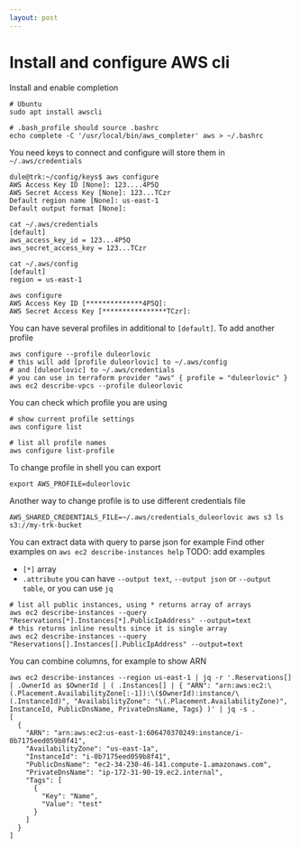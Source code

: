 ```yaml
---
layout: post
---
```


# Install and configure AWS cli

Install and enable completion

```
# Ubuntu
sudo apt install awscli

# .bash_profile should source .bashrc
echo complete -C '/usr/local/bin/aws_completer' aws > ~/.bashrc
```

You need keys to connect and configure will store them in `~/.aws/credentials`
```
dule@trk:~/config/keys$ aws configure
AWS Access Key ID [None]: 123....4P5Q
AWS Secret Access Key [None]: 123...TCzr
Default region name [None]: us-east-1
Default output format [None]:

cat ~/.aws/credentials
[default]
aws_access_key_id = 123...4P5Q
aws_secret_access_key = 123...TCzr

cat ~/.aws/config
[default]
region = us-east-1

aws configure
AWS Access Key ID [**************4P5Q]:
AWS Secret Access Key [****************TCzr]:
```
You can have several profiles in additional to `[default]`.
To add another profile
```
aws configure --profile duleorlovic
# this will add [profile duleorlovic] to ~/.aws/config
# and [duleorlovic] to ~/.aws/credentials
# you can use in terraform provider "aws" { profile = "duleorlovic" }
aws ec2 describe-vpcs --profile duleorlovic
```
You can check which profile you are using
```
# show current profile settings
aws configure list

# list all profile names
aws configure list-profile
```
To change profile in shell you can export
```
export AWS_PROFILE=duleorlovic
```
Another way to change profile is to use different credentials file
```
AWS_SHARED_CREDENTIALS_FILE=~/.aws/credentials_duleorlovic aws s3 ls s3://my-trk-bucket
```

You can extract data with query to parse json for example
Find other examples on `aws ec2 describe-instances help`
TODO: add examples
* `[*]` array
* `.attribute`
you can have `--output text`, `--output json` or `--output table`, or you can
use `jq`

```
# list all public instances, using * returns array of arrays
aws ec2 describe-instances --query "Reservations[*].Instances[*].PublicIpAddress" --output=text
# this returns inline results since it is single array
aws ec2 describe-instances --query "Reservations[].Instances[].PublicIpAddress" --output=text
```
You can combine columns, for example to show ARN
```
aws ec2 describe-instances --region us-east-1 | jq -r '.Reservations[] | .OwnerId as $OwnerId | ( .Instances[] | { "ARN": "arn:aws:ec2:\(.Placement.AvailabilityZone[:-1]):\($OwnerId):instance/\(.InstanceId)", "AvailabilityZone": "\(.Placement.AvailabilityZone)", InstanceId, PublicDnsName, PrivateDnsName, Tags} )' | jq -s .
[
  {
    "ARN": "arn:aws:ec2:us-east-1:606470370249:instance/i-0b7175eed059b8f41",
    "AvailabilityZone": "us-east-1a",
    "InstanceId": "i-0b7175eed059b8f41",
    "PublicDnsName": "ec2-34-230-46-141.compute-1.amazonaws.com",
    "PrivateDnsName": "ip-172-31-90-19.ec2.internal",
    "Tags": [
      {
        "Key": "Name",
        "Value": "test"
      }
    ]
  }
]
```

